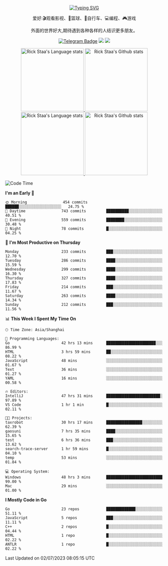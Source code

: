 <div align="center"> 

[![Typing SVG](https://readme-typing-svg.herokuapp.com?size=25&duration=2500&color=eeeeee&vCenter=true&width=200&height=40&lines=Hi+there+%F0%9F%91%8B%F0%9F%8F%BB;I'm+DanBai)](https://git.io/typing-svg)

爱好:🎬观看影视、🏀篮球、🚴自行车、💻编程、🎮游戏

外面的世界好大,期待遇到各种各样的人结识更多朋友。

[![Telegram Badge](https://img.shields.io/badge/-Telegram-blue?style=flat&logo=Telegram&logoColor=white)](https://t.me/danbai9420) 
[![](https://img.shields.io/badge/-Blog-brightgreen?style=flat&logo=Blogger&logoColor=white)](https://p00q.cn)
[![](https://img.shields.io/badge/-Email-red?style=flat&logo=Mail.Ru&logoColor=white)](mailto:danbai@88.com)
</div>

<!-- Light Mode -->
<div align="center"> 
<a href="https://github.com/anuraghazra/github-readme-stats#gh-light-mode-only">
<img height=200 src="https://github-readme-stats.vercel.app/api/top-langs/?username=danbai225&layout=compact&langs_count=10&hide_border=1&role=OWNER,COLLABORATOR#gh-light-mode-only" alt="Rick Staa's Language stats" />
</a>
<a href="https://github.com/anuraghazra/github-readme-stats#gh-light-mode-only">
<img height=200 src="https://github-readme-stats.vercel.app/api?username=danbai225&show_icons=true&count_private=true&line_height=28&hide_border=1&include_all_commits=true&card_width=450&role=OWNER,COLLABORATOR&exclude_repo=github-readme-stats#gh-light-mode-only" alt="Rick Staa's Github stats" />
</a>
</div>

<!-- Dark Mode -->
<div align="center"> 
<a href="https://github.com/anuraghazra/github-readme-stats#gh-dark-mode-only">
<img height=200 src="https://github-readme-stats.vercel.app/api/top-langs/?username=danbai225&layout=compact&langs_count=10&hide_border=1&role=OWNER,COLLABORATOR&theme=github_dark#gh-dark-mode-only" alt="Rick Staa's Language stats" />
</a>
<a href="https://github.com/anuraghazra/github-readme-stats#gh-dark-mode-only">
<img height=200 src="https://github-readme-stats.vercel.app/api?username=danbai225&show_icons=true&count_private=true&line_height=28&hide_border=1&include_all_commits=true&card_width=450&role=OWNER,COLLABORATOR&exclude_repo=github-readme-stats&theme=github_dark#gh-dark-mode-only" alt="Rick Staa's Github stats" />
</a>
</div>

<!--START_SECTION:waka-->
![Code Time](http://img.shields.io/badge/Code%20Time-529%20hrs%2023%20mins-blue)

**I'm an Early 🐤** 

```text
🌞 Morning                454 commits         ██████░░░░░░░░░░░░░░░░░░░   24.75 % 
🌆 Daytime                743 commits         ██████████░░░░░░░░░░░░░░░   40.51 % 
🌃 Evening                559 commits         ████████░░░░░░░░░░░░░░░░░   30.48 % 
🌙 Night                  78 commits          █░░░░░░░░░░░░░░░░░░░░░░░░   04.25 % 
```
📅 **I'm Most Productive on Thursday** 

```text
Monday                   233 commits         ███░░░░░░░░░░░░░░░░░░░░░░   12.70 % 
Tuesday                  286 commits         ████░░░░░░░░░░░░░░░░░░░░░   15.59 % 
Wednesday                299 commits         ████░░░░░░░░░░░░░░░░░░░░░   16.30 % 
Thursday                 327 commits         ████░░░░░░░░░░░░░░░░░░░░░   17.83 % 
Friday                   214 commits         ███░░░░░░░░░░░░░░░░░░░░░░   11.67 % 
Saturday                 263 commits         ████░░░░░░░░░░░░░░░░░░░░░   14.34 % 
Sunday                   212 commits         ███░░░░░░░░░░░░░░░░░░░░░░   11.56 % 
```


📊 **This Week I Spent My Time On** 

```text
🕑︎ Time Zone: Asia/Shanghai

💬 Programming Languages: 
Go                       42 hrs 13 mins      ██████████████████████░░░   86.99 % 
HTML                     3 hrs 59 mins       ██░░░░░░░░░░░░░░░░░░░░░░░   08.22 % 
JavaScript               48 mins             ░░░░░░░░░░░░░░░░░░░░░░░░░   01.67 % 
Text                     36 mins             ░░░░░░░░░░░░░░░░░░░░░░░░░   01.27 % 
YAML                     16 mins             ░░░░░░░░░░░░░░░░░░░░░░░░░   00.58 % 

🔥 Editors: 
IntelliJ                 47 hrs 31 mins      ████████████████████████░   97.89 % 
VS Code                  1 hr 1 min          █░░░░░░░░░░░░░░░░░░░░░░░░   02.11 % 

🐱‍💻 Projects: 
taxrobot                 30 hrs 17 mins      ████████████████░░░░░░░░░   62.39 % 
gaosuni                  7 hrs 35 mins       ████░░░░░░░░░░░░░░░░░░░░░   15.65 % 
test                     6 hrs 36 mins       ███░░░░░░░░░░░░░░░░░░░░░░   13.62 % 
search-trace-server      1 hr 59 mins        █░░░░░░░░░░░░░░░░░░░░░░░░   04.10 % 
temp                     53 mins             ░░░░░░░░░░░░░░░░░░░░░░░░░   01.84 % 

💻 Operating System: 
Windows                  48 hrs 3 mins       █████████████████████████   99.00 % 
Mac                      29 mins             ░░░░░░░░░░░░░░░░░░░░░░░░░   01.00 % 
```

**I Mostly Code in Go** 

```text
Go                       23 repos            █████████████░░░░░░░░░░░░   51.11 % 
JavaScript               5 repos             ███░░░░░░░░░░░░░░░░░░░░░░   11.11 % 
C++                      2 repos             █░░░░░░░░░░░░░░░░░░░░░░░░   04.44 % 
HTML                     1 repo              █░░░░░░░░░░░░░░░░░░░░░░░░   02.22 % 
ANTLR                    1 repo              █░░░░░░░░░░░░░░░░░░░░░░░░   02.22 % 
```




 Last Updated on 02/07/2023 08:05:15 UTC
<!--END_SECTION:waka-->
